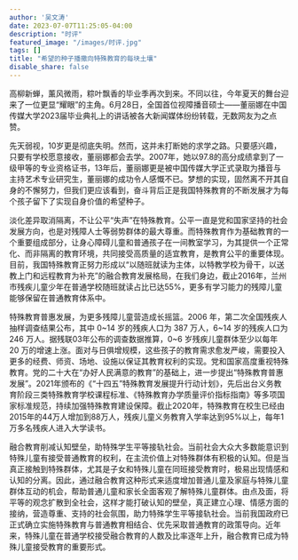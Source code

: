 ```yaml
---
author: '吴文涛'
date: 2023-07-07T11:25:05-04:00
description: "时评"
featured_image: "/images/时评.jpg"
tags: []
title: "希望的种子播撒向特殊教育的每块土壤"
disable_share: false
---
```



高柳新蝉，薰风微雨，粽叶飘香的毕业季再次到来。不同以往，今年夏天的舞台迎来了一位更显“耀眼”的主角。6月28日，全国首位视障播音硕士——董丽娜在中国传媒大学2023届毕业典礼上的讲话被各大新闻媒体纷纷转载，无数网友为之点赞。

先天弱视，10岁更是彻底失明。然而，这并未打断她的求学之路。只要感兴趣，只要有学校愿意接收，董丽娜都会去学。2007年，她以97.8的高分成绩拿到了一级甲等的专业资格证书，13年后，董丽娜更是被中国传媒大学正式录取为播音与主持艺术专业研究生，董丽娜的成功令人感慨不已。梦想的实现，固然离不开其自身的不懈努力，但我们更应该看到，奋斗背后正是我国特殊教育的不断发展才为每个孩子留下了实现自身价值的希望种子。

淡化差异取消隔离，不让公平“失声”在特殊教育。公平一直是党和国家坚持的社会发展方向，也是对残障人士等弱势群体的最大尊重。而特殊教育作为基础教育的一个重要组成部分，让身心障碍儿童和普通孩子在一间教室学习，为其提供一个正常化、而非隔离的教育环境，共同接受高质量的适宜教育，是教育公平的重要体现。目前，我国特殊教育正努力形成以“以随班就读为主体，以特教学校为骨干，以送教上门和远程教育为补充”的融合教育发展格局，在我们身边，截止2016年，兰州市残疾儿童少年在普通学校随班就读占比已达55%，更多有学习能力的残障儿童能够保留在普通教育体系中。

特殊教育普惠发展，为更多残障儿童营造成长摇篮。2006 年，第二次全国残疾人抽样调查结果公布，其中 0~14 岁的残疾人口为 387 万人，6~14 岁的残疾人口为 246 万人。据残联03年公布的调查数据推算，0~6 岁残疾儿童群体至少以每年 20 万的增速上涨。面对与日俱增规模，这些孩子的教育需求愈发严峻，需要投入更多的经费、师资、场地、设施以保证其教育权利的实现。党和国家高度重视特殊教育。党的二十大在“办好人民满意的教育”的基础上，进一步提出“特殊教育普惠发展”。2021年颁布的《“十四五”特殊教育发展提升行动计划》，先后出台义务教育阶段三类特殊教育学校课程标准、《特殊教育办学质量评价指标指南》等多项国家标准规范，持续加强特殊教育建设保障。截止2020年，特殊教育在校生已经由2015年的44万人增加到88万人，残疾儿童义务教育入学率达到95%以上，每年1万多名残疾人进入大学读书。

融合教育削减认知壁垒，助特殊学生平等接轨社会。当前社会大众大多数能意识到特殊儿童有接受普通教育的权利，在主流价值上对特殊群体有积极的认知。但是当真正接触到特殊群体，尤其是子女和特殊儿童在同班接受教育时，极易出现情感和认知的分离。因此，通过融合教育这种形式来适度增加普通儿童及家庭与特殊儿童群体互动的机会，帮助普通儿童和家长全面客观了解特殊儿童群体。由点及面，将平等的观念扩散到全社会，这样才能打破认知的壁垒，真正建立心理、情感方面的接纳，营造尊重、支持的社会氛围，助力特殊学生平等接轨社会。当前我国政府已正式确立实施特殊教育与普通教育相结合、优先采取普通教育的政策导向。近年来，特殊儿童在普通学校接受融合教育的人数及比率逐年上升，融合教育已成为特殊儿童接受教育的重要形式。